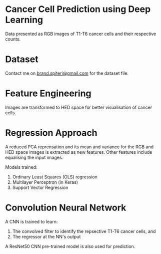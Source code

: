 # Cancer Cell Prediction using Deep Learning
Data presented as RGB images of T1-T6 cancer cells and their respective counts. 

# Dataset
Contact me on brand.spiteri@gmail.com for the dataset file.

# Feature Engineering
Images are transformed to HED space for better visualisation of cancer cells. 

# Regression Approach
A reduced PCA reprensation and its mean and variance for the RGB and HED space images is extracted as new features. 
Other features include equalising the input images.

Models trained:
1. Ordinary Least Squares (OLS) regression
2. Multilayer Perceptron (in Keras)
3. Support Vector Regression

# Convolution Neural Network
A CNN is trained to learn:
1. The convolved filter to identify the repsective T1-T6 cancer cells, and
2. The regressor at the NN's output

A ResNet50 CNN pre-trained model is also used for prediction. 



